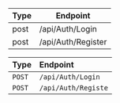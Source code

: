 

| Type | Endpoint           |
|------|--------------------|
| post | /api/Auth/Login    |
| post | /api/Auth/Register |

| Type | Endpoint     |
| :-------- | :------- |
| `POST`      | `/api/Auth/Login` |
| `POST`      | `/api/Auth/Registe` |
